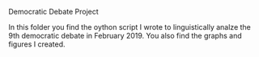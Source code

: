 Democratic Debate Project

In this folder you find the oython script I wrote to linguistically analze the  9th democratic debate in February 2019. You also find the graphs and figures I created.
